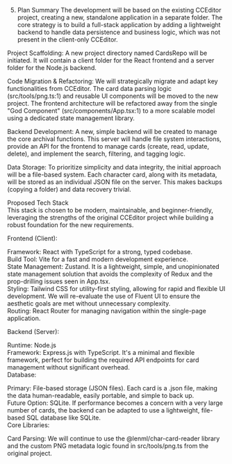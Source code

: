 5. Plan Summary
The development will be based on the existing CCEditor project, creating a new, standalone application in a separate folder. The core strategy is to build a full-stack application by adding a lightweight backend to handle data persistence and business logic, which was not present in the client-only CCEditor.

Project Scaffolding: A new project directory named CardsRepo will be initiated. It will contain a client folder for the React frontend and a server folder for the Node.js backend.

Code Migration & Refactoring: We will strategically migrate and adapt key functionalities from CCEditor. The card data parsing logic (src/tools/png.ts:1) and reusable UI components will be moved to the new project. The frontend architecture will be refactored away from the single "God Component" (src/components/App.tsx:1) to a more scalable model using a dedicated state management library.

Backend Development: A new, simple backend will be created to manage the core archival functions. This server will handle file system interactions, provide an API for the frontend to manage cards (create, read, update, delete), and implement the search, filtering, and tagging logic.

Data Storage: To prioritize simplicity and data integrity, the initial approach will be a file-based system. Each character card, along with its metadata, will be stored as an individual JSON file on the server. This makes backups (copying a folder) and data recovery trivial.

Proposed Tech Stack  
This stack is chosen to be modern, maintainable, and beginner-friendly, leveraging the strengths of the original CCEditor project while building a robust foundation for the new requirements.

Frontend (Client):

Framework: React with TypeScript for a strong, typed codebase.  
Build Tool: Vite for a fast and modern development experience.  
State Management: Zustand. It is a lightweight, simple, and unopinionated state management solution that avoids the complexity of Redux and the prop-drilling issues seen in App.tsx.  
Styling: Tailwind CSS for utility-first styling, allowing for rapid and flexible UI development. We will re-evaluate the use of Fluent UI to ensure the aesthetic goals are met without unnecessary complexity.  
Routing: React Router for managing navigation within the single-page application.

Backend (Server):

Runtime: Node.js  
Framework: Express.js with TypeScript. It's a minimal and flexible framework, perfect for building the required API endpoints for card management without significant overhead.  
Database:

Primary: File-based storage (JSON files). Each card is a .json file, making the data human-readable, easily portable, and simple to back up.  
Future Option: SQLite. If performance becomes a concern with a very large number of cards, the backend can be adapted to use a lightweight, file-based SQL database like SQLite.  
Core Libraries:

Card Parsing: We will continue to use the @lenml/char-card-reader library and the custom PNG metadata logic found in src/tools/png.ts from the original project.